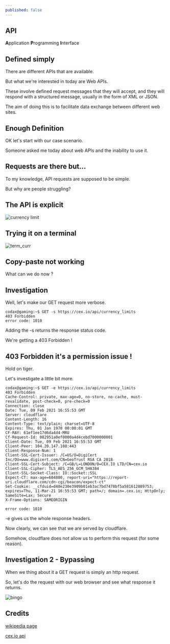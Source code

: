 ```yaml
---
published: false
---
```

## API

**A**pplication **P**rogramming **I**nterface

## Defined simply
There are different APIs that are available.

But what we're interested in today are Web APIs.

These involve defined request messages that they will accept, and they will respond with a structured message, usually in the form of XML or JSON.

The aim of doing this is to facilitate data exchange between different web sites.

## Enough Definition
OK let's start with our case scenario.

Someone asked me today about web APIs and the inability to use it.

## Requests are there but...
To my knowledge, API requests are supposed to be simple.

But why are people struggling?

## The API is explicit
![currency limit](https://github.com/codarrenvelvindron/codarrenvelvindron.github.io/raw/master/images/cex_currency_limits.png)

## Trying it on a terminal
![term_curr](https://github.com/codarrenvelvindron/codarrenvelvindron.github.io/raw/master/images/currency_limit_error_1010.png)

## Copy-paste not working
What can we do now ?

## Investigation
Well, let's make our GET request more verbose.

```
codax@gaming:~$ GET -s https://cex.io/api/currency_limits
403 Forbidden
error code: 1010
```
Adding the -s returns the response status code.

We're getting a 403 Forbidden !

## 403 Forbidden it's a permission issue !
Hold on tiger.

Let's investigate a little bit more.
```
codax@gaming:~$ GET -e https://cex.io/api/currency_limits
403 Forbidden
Cache-Control: private, max-age=0, no-store, no-cache, must-revalidate, post-check=0, pre-check=0
Connection: close
Date: Tue, 09 Feb 2021 16:55:53 GMT
Server: cloudflare
Content-Length: 16
Content-Type: text/plain; charset=UTF-8
Expires: Thu, 01 Jan 1970 00:00:01 GMT
CF-RAY: 61ef1ee17d6da4d4-MRU
Cf-Request-Id: 082951a0ef0000a4d4cebd7000000001
Client-Date: Tue, 09 Feb 2021 16:55:53 GMT
Client-Peer: 104.20.147.108:443
Client-Response-Num: 1
Client-SSL-Cert-Issuer: /C=US/O=DigiCert Inc/OU=www.digicert.com/CN=GeoTrust RSA CA 2018
Client-SSL-Cert-Subject: /C=GB/L=LONDON/O=CEX.IO LTD/CN=cex.io
Client-SSL-Cipher: TLS_AES_256_GCM_SHA384
Client-SSL-Socket-Class: IO::Socket::SSL
Expect-CT: max-age=604800, report-uri="https://report-uri.cloudflare.com/cdn-cgi/beacon/expect-ct"
Set-Cookie: __cfduid=d40e230e3909b01eb3ac7bd7478bf5a581612889753; expires=Thu, 11-Mar-21 16:55:53 GMT; path=/; domain=.cex.io; HttpOnly; SameSite=Lax; Secure
X-Frame-Options: SAMEORIGIN

error code: 1010
```
-e gives us the whole response headers.

Now clearly, we can see that we are served by cloudflare.

Somehow, cloudflare does not allow us to perform this request (for some reason).

## Investigation 2 - Bypassing
When we thing about it a GET request is simply an http request.

So, let's do the request with our web browser and see what response it returns.

![bingo](https://github.com/codarrenvelvindron/codarrenvelvindron.github.io/raw/master/images/get_browser_curr_limit.png)

## Credits
[wikipedia page](https://en.wikipedia.org/wiki/API)

[cex.io api](https://cex.io/rest-api#public-api-calls)